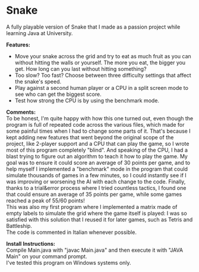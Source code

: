 # Snake
A fully playable version of Snake that I made as a passion project while learning Java at University. 


<b>Features:</b>
- Move your snake across the grid and try to eat as much fruit as you can without hitting the walls or yourself. The more you eat, the bigger you get. How long can you last without hitting something?
- Too slow? Too fast? Choose between three difficulty settings that affect the snake's speed.
- Play against a second human player or a CPU in a split screen mode to see who can get the biggest score.
- Test how strong the CPU is by using the benchmark mode.


<b>Comments:</b><br/>
To be honest, I'm quite happy with how this one turned out, even though the program is full of repeated code across the various files, which made for some painful times when I had to change some parts of it. That's because I kept adding new features that went beyond the original scope of the project, like 2-player support and a CPU that can play the game, so I wrote most of this program completely "blind". And speaking of the CPU, I had a blast trying to figure out an algorithm to teach it how to play the game. <be/>
My goal was to ensure it could score an average of 30 points per game, and to help myself I implemented a "benchmark" mode in the program that could simulate thousands of games in a few minutes, so I could instantly see if I was improving or worsening the AI with each change to the code. Finally, thanks to a trial&error process where I tried countless tactics, I found one that could ensure an average of 35 points per game, while some games reached a peak of 55/60 points! <br/>
This was also my first program where I implemented a matrix made of empty labels to simulate the grid where the game itself is played: I was so satisfied with this solution that I reused it for later games, such as Tetris and Battleship.<br/>
The code is commented in Italian whenever possible.


<b>Install Instructions:</b><br/>
Compile Main.java with "javac Main.java" and then execute it with "JAVA Main" on your command prompt.<br/>
I've tested this program on Windows systems only.
